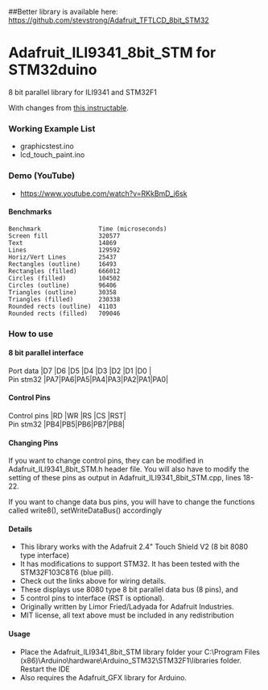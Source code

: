 ##Better library is available here:
https://github.com/stevstrong/Adafruit_TFTLCD_8bit_STM32
# Adafruit_ILI9341_8bit_STM for STM32duino
8 bit parallel library for ILI9341 and STM32F1

With changes from [this instructable](http://www.instructables.com/id/Fast-Portable-and-Affordable-Oscilloscope-and-Indu/).

### Working Example List

 - graphicstest.ino
 - lcd_touch_paint.ino
 
### Demo (YouTube)

 - https://www.youtube.com/watch?v=RKkBmD_i6sk

#### Benchmarks
```
Benchmark                Time (microseconds)
Screen fill              320577
Text                     14869
Lines                    129592
Horiz/Vert Lines         25437
Rectangles (outline)     16493
Rectangles (filled)      666012
Circles (filled)         104502
Circles (outline)        96406
Triangles (outline)      30358
Triangles (filled)       230338
Rounded rects (outline)  41103
Rounded rects (filled)   709046
```

### How to use
#### 8 bit parallel interface
Port data |D7 |D6 |D5 |D4 |D3 |D2 |D1 |D0 |  
Pin stm32 |PA7|PA6|PA5|PA4|PA3|PA2|PA1|PA0|

#### Control Pins
Control pins |RD |WR |RS |CS |RST|  
Pin stm32    |PB4|PB5|PB6|PB7|PB8|

#### Changing Pins
If you want to change control pins, they can be modified in Adafruit_ILI9341_8bit_STM.h header file. You will also have to modify the setting of these pins as output in Adafruit_ILI9341_8bit_STM.cpp, lines 18-22.

If you want to change data bus pins, you will have to change the functions called write8(), setWriteDataBus() accordingly

#### Details
- This library works with the Adafruit 2.4" Touch Shield V2 (8 bit 8080 type interface)		
- It has modifications to support STM32. It has been tested with the STM32F103C8T6 (blue pill).		
- Check out the links above for wiring details.		
- These displays use 8080 type 8 bit parallel data bus (8 pins), and 		
- 5 control pins to interface (RST is optional).		
- Originally written by Limor Fried/Ladyada for Adafruit Industries.		
- MIT license, all text above must be included in any redistribution		

#### Usage		
 - Place the Adafruit_ILI9341_8bit_STM library folder your C:\Program Files (x86)\Arduino\hardware\Arduino_STM32\STM32F1\libraries folder. Restart the IDE	
 - Also requires the Adafruit_GFX library for Arduino.
